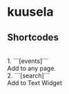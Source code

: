 # kuusela

Shortcodes
---
<br>
1. ```[events]```
<br>
    Add to any page.
<br>
2. ```[search]```
<br>
    Add to Text Widget
